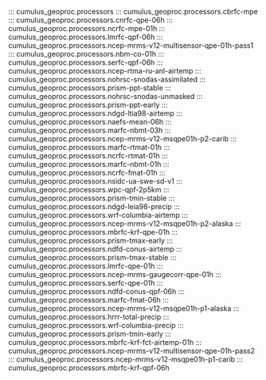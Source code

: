 ::: cumulus_geoproc.processors
::: cumulus_geoproc.processors.cbrfc-mpe
::: cumulus_geoproc.processors.cnrfc-qpe-06h
::: cumulus_geoproc.processors.ncrfc-mpe-01h
::: cumulus_geoproc.processors.lmrfc-qpf-06h
::: cumulus_geoproc.processors.ncep-mrms-v12-multisensor-qpe-01h-pass1
::: cumulus_geoproc.processors.nbm-co-01h
::: cumulus_geoproc.processors.serfc-qpf-06h
::: cumulus_geoproc.processors.ncep-rtma-ru-anl-airtemp
::: cumulus_geoproc.processors.nohrsc-snodas-assimilated
::: cumulus_geoproc.processors.prism-ppt-stable
::: cumulus_geoproc.processors.nohrsc-snodas-unmasked
::: cumulus_geoproc.processors.prism-ppt-early
::: cumulus_geoproc.processors.ndgd-ltia98-airtemp
::: cumulus_geoproc.processors.naefs-mean-06h
::: cumulus_geoproc.processors.marfc-nbmt-03h
::: cumulus_geoproc.processors.ncep-mrms-v12-msqpe01h-p2-carib
::: cumulus_geoproc.processors.marfc-rtmat-01h
::: cumulus_geoproc.processors.ncrfc-rtmat-01h
::: cumulus_geoproc.processors.marfc-nbmt-01h
::: cumulus_geoproc.processors.ncrfc-fmat-01h
::: cumulus_geoproc.processors.nsidc-ua-swe-sd-v1
::: cumulus_geoproc.processors.wpc-qpf-2p5km
::: cumulus_geoproc.processors.prism-tmin-stable
::: cumulus_geoproc.processors.ndgd-leia98-precip
::: cumulus_geoproc.processors.wrf-columbia-airtemp
::: cumulus_geoproc.processors.ncep-mrms-v12-msqpe01h-p2-alaska
::: cumulus_geoproc.processors.mbrfc-krf-qpe-01h
::: cumulus_geoproc.processors.prism-tmax-early
::: cumulus_geoproc.processors.ndfd-conus-airtemp
::: cumulus_geoproc.processors.prism-tmax-stable
::: cumulus_geoproc.processors.lmrfc-qpe-01h
::: cumulus_geoproc.processors.ncep-mrms-gaugecorr-qpe-01h
::: cumulus_geoproc.processors.serfc-qpe-01h
::: cumulus_geoproc.processors.ndfd-conus-qpf-06h
::: cumulus_geoproc.processors.marfc-fmat-06h
::: cumulus_geoproc.processors.ncep-mrms-v12-msqpe01h-p1-alaska
::: cumulus_geoproc.processors.hrrr-total-precip
::: cumulus_geoproc.processors.wrf-columbia-precip
::: cumulus_geoproc.processors.prism-tmin-early
::: cumulus_geoproc.processors.mbrfc-krf-fct-airtemp-01h
::: cumulus_geoproc.processors.ncep-mrms-v12-multisensor-qpe-01h-pass2
::: cumulus_geoproc.processors.ncep-mrms-v12-msqpe01h-p1-carib
::: cumulus_geoproc.processors.mbrfc-krf-qpf-06h

